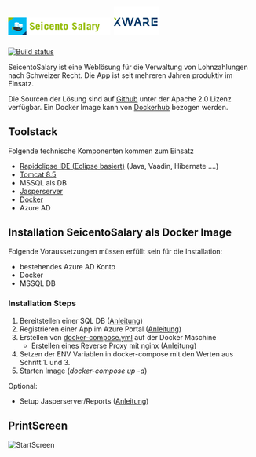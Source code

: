# ![Produktlogo](https://github.com/jmurighub/SeicentoSalary/blob/master/docs/images/seicento_salary.png "Logo") ![xwr.ch](https://github.com/jmurighub/SeicentoSalary/blob/master/docs/images/XWareLogo.png "xwr.ch")
[![Build status](https://xwr.visualstudio.com/XWare/_apis/build/status/Dockerhub%20SeicentoSalary-FromTemplate-Task)](https://xwr.visualstudio.com/XWare/_build/latest?definitionId=22)
         
SeicentoSalary ist eine Weblösung für die Verwaltung von Lohnzahlungen nach Schweizer Recht. Die App ist seit mehreren Jahren produktiv im Einsatz.  

Die Sourcen der Lösung sind auf [Github](https://github.com/jmurighub/SeicentoSalary) unter der Apache 2.0 Lizenz verfügbar.
Ein Docker Image kann von [Dockerhub](https://cloud.docker.com/repository/docker/jmurihub/seicentosalary/general) bezogen werden.

## Toolstack
Folgende technische Komponenten kommen zum Einsatz
* [Rapidclipse IDE (Eclipse basiert)](http://rapidclipse.com) (Java, Vaadin, Hibernate ....)
* [Tomcat 8.5](https://tomcat.apache.org/download-80.cgi)
* MSSQL als DB
* [Jasperserver](https://community.jaspersoft.com/project/jasperreports-server)
* [Docker](https://docker.com)
* Azure AD
 

## Installation SeicentoSalary als Docker Image
Folgende Voraussetzungen müssen erfüllt sein für die Installation:
* bestehendes Azure AD Konto
* Docker
* MSSQL DB

### Installation Steps
1. Bereitstellen einer SQL DB ([Anleitung](https://github.com/jmurighub/SeicentoSalary/tree/master/flyway)) 
3. Registrieren einer App im Azure Portal ([Anleitung](https://github.com/jmurighub/SeicentoSalary/tree/master/docs/azuread))
4. Erstellen von [docker-compose.yml](https://github.com/jmurighub/SeicentoSalary/blob/master/docker/docker-compose.yml) auf der Docker Maschine
    - Erstellen eines Reverse Proxy mit nginx ([Anleitung](https://github.com/jmurighub/SeicentoSalary/tree/master/docs/nginx))
5. Setzen der ENV Variablen in docker-compose mit den Werten aus Schritt 1. und 3.
6. Starten Image (_docker-compose up -d_)

Optional:
* Setup Jasperserver/Reports ([Anleitung](https://github.com/jmurighub/SeicentoSalary/tree/master/docs/jasperserver))

## PrintScreen
![StartScreen](https://github.com/jmurighub/SeicentoSalary/blob/master/docs/images/SeicentoSalary_Overview.PNG "StartScreen")